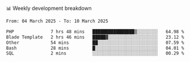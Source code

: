 📊 Weekly development breakdown
<!--START_SECTION:waka-->

```txt
From: 04 March 2025 - To: 10 March 2025

PHP              7 hrs 48 mins   ████████████████▒░░░░░░░░   64.98 %
Blade Template   2 hrs 46 mins   █████▓░░░░░░░░░░░░░░░░░░░   23.12 %
Other            54 mins         ██░░░░░░░░░░░░░░░░░░░░░░░   07.59 %
Bash             28 mins         █░░░░░░░░░░░░░░░░░░░░░░░░   04.01 %
SQL              2 mins          ░░░░░░░░░░░░░░░░░░░░░░░░░   00.29 %
```

<!--END_SECTION:waka-->
